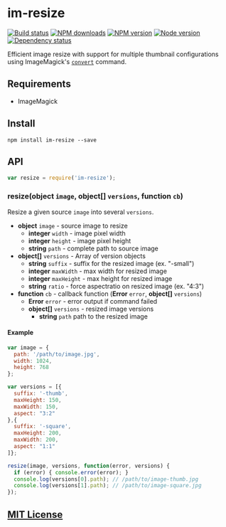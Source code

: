 # im-resize

[![Build status](https://img.shields.io/wercker/ci/553c052c1f74af18461065db.svg "Build status")](https://app.wercker.com/project/bykey/de024521812381e9c956d9c8fee3c3c4)
[![NPM downloads](https://img.shields.io/npm/dm/im-resize.svg "NPM downloads")](https://www.npmjs.com/package/im-resize)
[![NPM version](https://img.shields.io/npm/v/im-resize.svg "NPM version")](https://www.npmjs.com/package/im-resize)
[![Node version](https://img.shields.io/node/v/im-resize.svg "Node version")](https://www.npmjs.com/package/im-resize)
[![Dependency status](https://img.shields.io/david/turistforeningen/node-im-resize.svg "Dependency status")](https://david-dm.org/turistforeningen/node-im-resize)

Efficient image resize with support for multiple thumbnail configurations using
ImageMagick's [`convert`](http://imagemagick.org/www/convert.html) command.

## Requirements

* ImageMagick

## Install

```
npm install im-resize --save
```

## API

```js
var resize = require('im-resize');
```

### resize(**object** `image`, **object[]** `versions`, **function** `cb`)

Resize a given source `image` into several `versions`.

* **object** `image` - source image to resize
  * **integer** `width` - image pixel width
  * **integer** `height` - image pixel height
  * **string** `path` - complete path to source image
* **object[]** `versions` - Array of version objects
  * **string** `suffix` - suffix for the resized image (ex. "-small")
  * **integer** `maxWidth` - max width for resized image
  * **integer** `maxHeight` - max height for resized image
  * **string** `ratio` - force aspectratio on resized image (ex. "4:3")
* **function** `cb` - callback function (**Error** `error`, **object[]** `versions`)
  * **Error** `error` - error output if command failed
  * **object[]** `versions` - resized image versions
    * **string** `path` path to the resized image

#### Example

```js
var image = {
  path: '/path/to/image.jpg',
  width: 1024,
  height: 768
};

var versions = [{
  suffix: '-thumb',
  maxHeight: 150,
  maxWidth: 150,
  aspect: "3:2"
},{
  suffix: '-square',
  maxHeight: 200,
  maxWidth: 200,
  aspect: "1:1"
]};

resize(image, versions, function(error, versions) {
  if (error) { console.error(error); }
  console.log(versions[0].path); // /path/to/image-thumb.jpg
  console.log(versions[1].path); // /path/to/image-square.jpg
});
```

## [MIT License](https://github.com/Turistforeningen/node-im-resize/blob/master/LICENSE)
